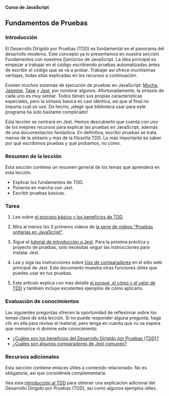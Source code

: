 **Curso de JavaScript**
## Fundamentos de Pruebas

### Introducción
El Desarrollo Dirigido por Pruebas (TDD) es fundamental en el panorama del desarrollo moderno. Este concepto ya lo presentamos en nuestra sección Fundamentos con nuestros Ejercicios de JavaScript. La idea principal es empezar a trabajar en el código escribiendo pruebas automatizadas antes de escribir el código que se va a probar. Trabajar así ofrece muchísimas ventajas, todas ellas explicadas en los recursos a continuación.

Existen muchos sistemas de ejecución de pruebas en JavaScript: [Mocha](https://mochajs.org/), [Jasmine](https://jasmine.github.io/), [Tape](https://github.com/tape-testing/tape) y [Jest](https://jestjs.io/), por nombrar algunos. Afortunadamente, la sintaxis de cada uno es muy similar. Todos tienen sus propias características especiales, pero la sintaxis básica es casi idéntica, así que al final no importa cuál se use. De hecho, ¡elegir qué biblioteca usar para este programa ha sido bastante complicado!

Esta lección se centrará en Jest. Hemos descubierto que cuenta con uno de los mejores recursos para explicar las pruebas en JavaScript, además de una documentación fantástica. En definitiva, escribir pruebas se trata menos de la sintaxis y más de la filosofía TDD. Lo más importante es saber por qué escribimos pruebas y qué probamos, no cómo.

### Resumen de la lección
Esta sección contiene un resumen general de los temas que aprenderá en esta lección.

- Explicar los fundamentos de TDD.
- Ponerse en marcha con Jest.
- Escribir pruebas básicas.

### Tarea
1. Lee sobre [el proceso básico y los beneficios de TDD](https://web.archive.org/web/20211123190134/http://godswillokwara.com/index.php/2016/09/09/the-importance-of-test-driven-development/).

2. Mira al menos los 3 primeros videos de [la serie de videos "Pruebas unitarias en JavaScript"](https://www.youtube.com/playlist?list=PL0zVEGEvSaeF_zoW9o66wa_UCNE3a7BEr).

3. Sigue el [tutorial de introducción a Jest](https://jestjs.io/docs/getting-started). Para la próxima práctica y proyecto de pruebas, solo necesitas seguir las instrucciones para instalar Jest.

4. Lea y siga las instrucciones sobre [Uso de comparadores](https://jestjs.io/docs/using-matchers) en el sitio web principal de Jest. Este documento muestra otras funciones útiles que puedes usar en tus pruebas.

5. Este artículo explica con más detalle [el porqué, el cómo y el valor de TDD](https://jrsinclair.com/articles/2016/one-weird-trick-that-will-change-the-way-you-code-forever-javascript-tdd/) y también incluye excelentes ejemplos de cómo aplicarlo.

### Evaluación de conocimientos
Las siguientes preguntas ofrecen la oportunidad de reflexionar sobre los temas clave de esta lección. Si no puede responder alguna pregunta, haga clic en ella para revisar el material, pero tenga en cuenta que no se espera que memorice ni domine este conocimiento.

- [¿Cuáles son los beneficios del Desarrollo Dirigido por Pruebas (TDD)?](https://web.archive.org/web/20211123190134/http://godswillokwara.com/index.php/2016/09/09/the-importance-of-test-driven-development/)
- [¿Cuáles son algunos comparadores de Jest comunes?](https://jestjs.io/docs/using-matchers#common-matchers)

### Recursos adicionales
Esta sección contiene enlaces útiles a contenido relacionado. No es obligatoria, así que considérela complementaria.

Vea esta [introducción al TDD](https://www.youtube.com/watch?v=Jv2uxzhPFl4) para obtener una explicación adicional del Desarrollo Dirigido por Pruebas (TDD), así como algunos ejemplos útiles.